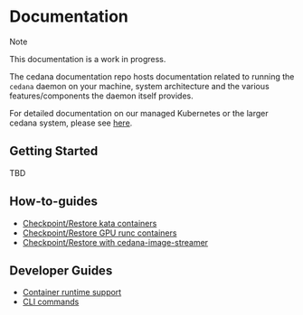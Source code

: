 # Documentation 
> [!NOTE]
> This documentation is a work in progress.

The cedana documentation repo hosts documentation related to running the `cedana` daemon on your machine, system architecture and the various features/components the daemon itself provides. 

For detailed documentation on our managed Kubernetes or the larger cedana system, please see [here](https://docs.cedana.ai). 

## Getting Started 
TBD 

## How-to-guides 
- [Checkpoint/Restore kata containers](kata/kata.md)
- [Checkpoint/Restore GPU runc containers](runc/gpu.md)
- [Checkpoint/Restore with cedana-image-streamer](cedana-image-streamer/cedana-image-streamer.md)

## Developer Guides 
- [Container runtime support](support/runtimes.md) 
- [CLI commands](cli/commands.md)
